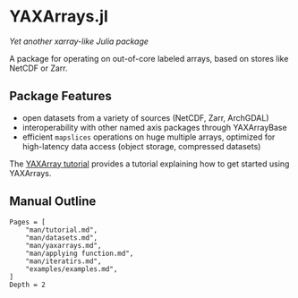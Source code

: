 # YAXArrays.jl

*Yet another xarray-like Julia package*

A package for operating on out-of-core labeled arrays, based on stores like NetCDF or Zarr.  

## Package Features

- open datasets from a variety of sources (NetCDF, Zarr, ArchGDAL)
- interoperability with other named axis packages through YAXArrayBase
- efficient `mapslices` operations on huge multiple arrays, optimized for high-latency data access (object storage, compressed datasets) 

The [YAXArray tutorial](@ref) provides a tutorial explaining how to get started using YAXArrays.

## Manual Outline

```@contents
Pages = [
    "man/tutorial.md",
    "man/datasets.md",
    "man/yaxarrays.md",
    "man/applying function.md",
    "man/iteratirs.md",
    "examples/examples.md",
]
Depth = 2
```
<!-- 
## Library Outline

```@contents
Pages = ["lib/public.md", "lib/internals.md"]
```

### [Index](@id main-index)

```@index
Pages = ["lib/public.md"]
``` -->